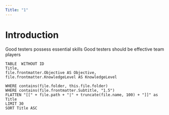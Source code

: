 ```yaml
---
Title: "1"
---
```

# Introduction
Good testers possess essential skills
Good testers should be effective team players

```dataview
TABLE  WITHOUT ID
Title,
file.frontmatter.Objective AS Objective,
file.frontmatter.KnowledgeLevel AS KnowledgeLevel

WHERE contains(file.folder, this.file.folder)
WHERE contains(file.frontmatter.Subtitle, "1.5")
FLATTEN "[[" + file.path + "|" + truncate(file.name, 100) + "]]" as Title 
LIMIT 30
SORT Title ASC
```
